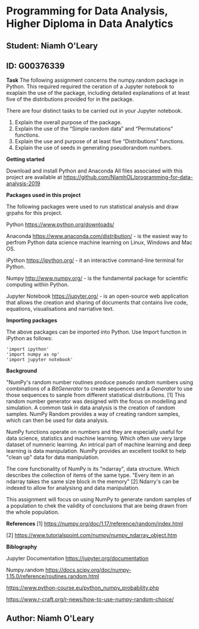 # Programming for Data Analysis, Higher Diploma in Data Analytics
## Student: Niamh O'Leary
## ID: G00376339

**Task**
The following assignment concerns the numpy.random package in Python. This required 
required the ceration of a Jupyter notebook to exaplain the use of the package, including
detailed explanations of at least five of the distributions provided for in the package.

There are four distinct tasks to be carried out in your Jupyter notebook.
1. Explain the overall purpose of the package.
2. Explain the use of the “Simple random data” and “Permutations” functions.
3. Explain the use and purpose of at least five “Distributions” functions.
4. Explain the use of seeds in generating pseudorandom numbers.

**Getting started**

Download and install Python and Anaconda
All files associated with this project are available at https://github.com/NiamhOL/programming-for-data-analysis-2019

**Packages used in this project**

The following packages were used to run statistical analysis and draw grpahs for this project.

Python https://www.python.org/downloads/

Anaconda https://www.anaconda.com/distribution/ - is the easiest way to perfrom Python data science machine learning on Linux, Windows and Mac OS.

iPython https://ipython.org/ - it an interactive command-line terminal for Python.

Numpy http://www.numpy.org/ - is the fundamental package for scientific computing within Python.

Jupyter Notebook https://jupyter.org/ - is an open-source web application that allows the creation and sharing of documents that contains live code, equations, visualisations and narriative text.

**Importing packages**

The above packages can be imported into Python. Use Import function in iPython as follows:

    'import ipython'
    'import numpy as np'
    'import jupyter notebook'


**Background**

"NumPy's random number routines produce pseudo random numbers using combinations of a *BitGenerator* to create sequences and a *Generator* to use those sequences to sanple from different statistical distributions. [1] This random number generator was designed with the focus on modelling and simulation. A common task in data analysis is the creation of random samples. NumPy Random provides a way of creating random samples, which can then be used for data analysis. 

NumPy functions operate on numbers and they are especially useful for data science, statistics and machine learning. Which often use very large dataset of numneric learning. An intrical part of machine learning and deep learning is data manipulation. NumPy provides an excellent toolkit to help "clean up" data for data manipulation.

The core functionality of NumPy is its "ndarray", data structure. Which describes the collection of items of the same type. "Every item in an ndarray takes the same size block in the memory" [2] Ndarry's can be indexed to allow for analysisng and data manipulation. 

This assignment will focus on using NumPy to generate random samples of a population to chek the validity of conclusions that are being drawn from the whole population. 

**References** 
[1] https://numpy.org/doc/1.17/reference/random/index.html

[2] https://www.tutorialspoint.com/numpy/numpy_ndarray_object.htm

**Biblography**

Jupyter Documentation https://jupyter.org/documentation

Numpy.random  https://docs.scipy.org/doc/numpy-1.15.0/reference/routines.random.html

https://www.python-course.eu/python_numpy_probability.php

https://www.r-craft.org/r-news/how-to-use-numpy-random-choice/

## Author: Niamh O'Leary ##
